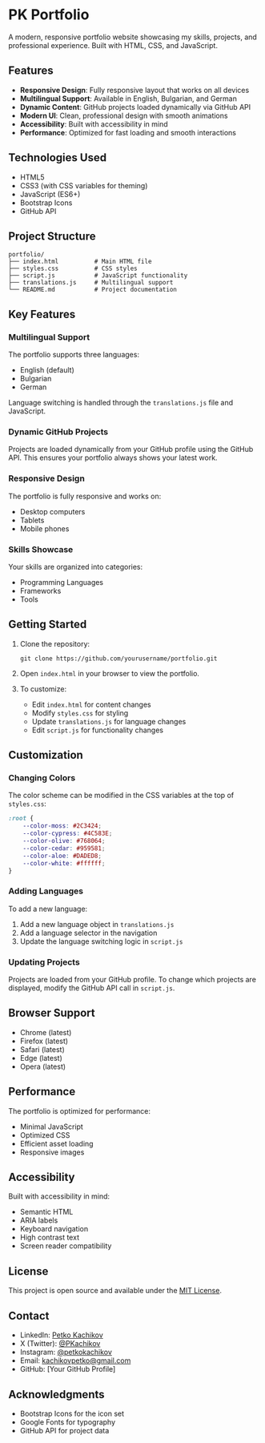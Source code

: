 # PK Portfolio

A modern, responsive portfolio website showcasing my skills, projects, and professional experience. Built with HTML, CSS, and JavaScript.

## Features

- **Responsive Design**: Fully responsive layout that works on all devices
- **Multilingual Support**: Available in English, Bulgarian, and German
- **Dynamic Content**: GitHub projects loaded dynamically via GitHub API
- **Modern UI**: Clean, professional design with smooth animations
- **Accessibility**: Built with accessibility in mind
- **Performance**: Optimized for fast loading and smooth interactions

## Technologies Used

- HTML5
- CSS3 (with CSS variables for theming)
- JavaScript (ES6+)
- Bootstrap Icons
- GitHub API

## Project Structure

```
portfolio/
├── index.html          # Main HTML file
├── styles.css          # CSS styles
├── script.js           # JavaScript functionality
├── translations.js     # Multilingual support
└── README.md           # Project documentation
```

## Key Features

### Multilingual Support
The portfolio supports three languages:
- English (default)
- Bulgarian
- German

Language switching is handled through the `translations.js` file and JavaScript.

### Dynamic GitHub Projects
Projects are loaded dynamically from your GitHub profile using the GitHub API. This ensures your portfolio always shows your latest work.

### Responsive Design
The portfolio is fully responsive and works on:
- Desktop computers
- Tablets
- Mobile phones

### Skills Showcase
Your skills are organized into categories:
- Programming Languages
- Frameworks
- Tools

## Getting Started

1. Clone the repository:
   ```
   git clone https://github.com/yourusername/portfolio.git
   ```

2. Open `index.html` in your browser to view the portfolio.

3. To customize:
   - Edit `index.html` for content changes
   - Modify `styles.css` for styling
   - Update `translations.js` for language changes
   - Edit `script.js` for functionality changes

## Customization

### Changing Colors
The color scheme can be modified in the CSS variables at the top of `styles.css`:

```css
:root {
    --color-moss: #2C3424;
    --color-cypress: #4C583E;
    --color-olive: #768064;
    --color-cedar: #959581;
    --color-aloe: #DADED8;
    --color-white: #ffffff;
}
```

### Adding Languages
To add a new language:
1. Add a new language object in `translations.js`
2. Add a language selector in the navigation
3. Update the language switching logic in `script.js`

### Updating Projects
Projects are loaded from your GitHub profile. To change which projects are displayed, modify the GitHub API call in `script.js`.

## Browser Support

- Chrome (latest)
- Firefox (latest)
- Safari (latest)
- Edge (latest)
- Opera (latest)

## Performance

The portfolio is optimized for performance:
- Minimal JavaScript
- Optimized CSS
- Efficient asset loading
- Responsive images

## Accessibility

Built with accessibility in mind:
- Semantic HTML
- ARIA labels
- Keyboard navigation
- High contrast text
- Screen reader compatibility

## License

This project is open source and available under the [MIT License](LICENSE).

## Contact

- LinkedIn: [Petko Kachikov](https://bg.linkedin.com/in/petko-kachikov-a7a072263)
- X (Twitter): [@PKachikov](https://x.com/PKachikov)
- Instagram: [@petkokachikov](https://www.instagram.com/petkokachikov/)
- Email: kachikovpetko@gmail.com
- GitHub: [Your GitHub Profile]

## Acknowledgments

- Bootstrap Icons for the icon set
- Google Fonts for typography
- GitHub API for project data 
